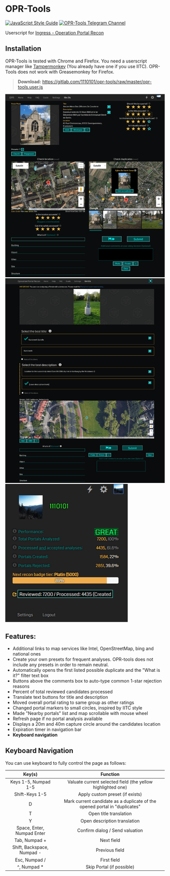 # OPR-Tools

[![JavaScript Style Guide](https://img.shields.io/badge/code_style-standard-brightgreen.svg)](https://standardjs.com) [![OPR-Tools Telegram Channel](https://img.shields.io/badge/OPR_Tools_Telegram_Channel--blue.svg?logo=telegram&style=social)](https://t.me/oprtools)

Userscript for [Ingress - Operation Portal Recon](https://opr.ingress.com/recon)

## Installation

OPR-Tools is tested with Chrome and Firefox. You need a userscript manager like [Tampermonkey](https://tampermonkey.net/) (You already have one if you use IITC). OPR-Tools does not work with Greasemonkey for Firefox.

> **Download:** https://gitlab.com/1110101/opr-tools/raw/master/opr-tools.user.js


![](./image/opr-tools-1.png)
![](./image/opr-tools-3.png)
![](./image/opr-tools-2.png)

## Features:
- Additional links to map services like Intel, OpenStreetMap, bing and national ones
- Create your own presets for frequent analyses. OPR-tools does not include any presets in order to remain neutral.
- Automatically opens the first listed possible duplicate and the "What is it?" filter text box
- Buttons above the comments box to auto-type common 1-star rejection reasons
- Percent of total reviewed candidates processed
- Translate text buttons for title and description
- Moved overall portal rating to same group as other ratings
- Changed portal markers to small circles, inspired by IITC style
- Made "Nearby portals" list and map scrollable with mouse wheel
- Refresh page if no portal analysis available
- Displays a 20m and 40m capture circle around the candidates location
- Expiration timer in navigation bar
- **Keyboard navigation**

## Keyboard Navigation

You can use keyboard to fully control the page as follows:

|           Key(s)           |                 Function                 |
| :------------------------: | :--------------------------------------: |
|    Keys 1-5, Numpad 1-5    | Valuate current selected field (the yellow highlighted one) |
|       Shift-Keys 1-5       | Apply custom preset (if exists)          |
|             D              | Mark current candidate as a duplicate of the opened portal in "duplicates" |
|             T              |          Open title translation          |
|             Y              |      Open description translation        |
| Space, Enter, Numpad Enter |     Confirm dialog / Send valuation      |
|       Tab, Numpad +        |                Next field                |
| Shift, Backspace, Numpad - |              Previous field              |
|       Esc, Numpad /        |               First field                |
|           \^, Numpad *     |        Skip Portal (if possible)         |
